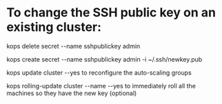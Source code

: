 # To change the SSH public key on an existing cluster:

kops delete secret --name <clustername> sshpublickey admin

kops create secret --name <clustername> sshpublickey admin -i ~/.ssh/newkey.pub

kops update cluster --yes to reconfigure the auto-scaling groups

kops rolling-update cluster --name <clustername> --yes to immediately roll all the machines so they have the new key (optional)
